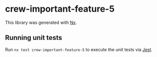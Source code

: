 # crew-important-feature-5

This library was generated with [Nx](https://nx.dev).

## Running unit tests

Run `nx test crew-important-feature-5` to execute the unit tests via [Jest](https://jestjs.io).
